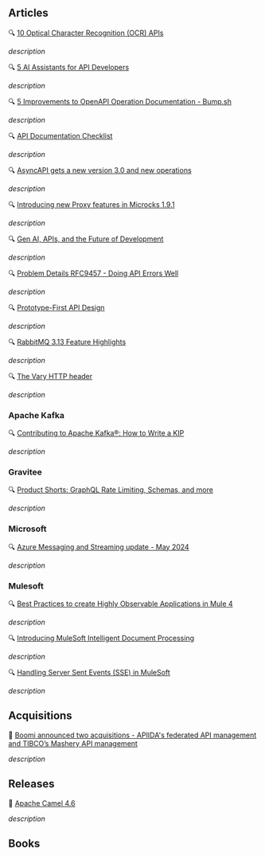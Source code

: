 ## Articles

🔍 [10 Optical Character Recognition (OCR) APIs](https://nordicapis.com/10-optical-character-recognition-ocr-apis/)

_description_

🔍 [5 AI Assistants for API Developers](https://nordicapis.com/5-ai-assistants-for-api-developers/)

_description_

🔍 [5 Improvements to OpenAPI Operation Documentation - Bump.sh](https://bump.sh/blog/5-improvements-to-openapi-operation-documentation)

_description_

🔍 [API Documentation Checklist](https://bump.sh/blog/api-documentation-checklist)

_description_

🔍 [AsyncAPI gets a new version 3.0 and new operations](https://medium.com/google-cloud/asyncapi-gets-a-new-version-3-0-and-new-operations-013dd1d6265b)

_description_

🔍 [Introducing new Proxy features in Microcks 1.9.1](https://microcks.io/blog/new-proxy-features-1.9.1/)

_description_

🔍 [Gen AI, APIs, and the Future of Development](https://nordicapis.com/gen-ai-apis-and-the-future-of-development/)

_description_

🔍 [Problem Details RFC9457 - Doing API Errors Well​](https://swagger.io/blog/problem-details-rfc9457-doing-api-errors-well/)

_description_

🔍 [Prototype-First API Design](https://nordicapis.com/prototype-first-api-design/)

_description_

🔍 [RabbitMQ 3.13 Feature Highlights](https://www.cloudamqp.com/blog/rabbitmq-313-feature-highlights.html)

_description_

🔍 [The Vary HTTP header](https://blog.frankel.ch/vary-http-header/)

_description_

### Apache Kafka

🔍 [Contributing to Apache Kafka®: How to Write a KIP](https://www.confluent.io/blog/how-to-write-KIPs-for-apache-kafka/)

_description_

### Gravitee

🔍 [Product Shorts: GraphQL Rate Limiting, Schemas, and more](https://www.gravitee.io/blog/product-shorts-graphql)

_description_

### Microsoft

🔍 [Azure Messaging and Streaming update - May 2024](https://techcommunity.microsoft.com/t5/messaging-on-azure-blog/azure-messaging-and-streaming-update-may-2024/ba-p/4146858)

_description_

### Mulesoft

🔍 [Best Practices to create Highly Observable Applications in Mule 4](https://medium.com/another-integration-blog/best-practices-to-create-highly-observable-applications-in-mule-4-bcfa2734bb3f)

_description_

🔍 [Introducing MuleSoft Intelligent Document Processing](https://blogs.mulesoft.com/news/mulesoft-intelligent-document-processing/)

_description_

🔍 [Handling Server Sent Events (SSE) in MuleSoft](https://blogs.mulesoft.com/dev-guides/server-sent-events-in-mulesoft/)

_description_

## Acquisitions

🤝 [Boomi announced two acquisitions - APIIDA's federated API management and TIBCO’s Mashery API management](https://boomi.com/blog/federated-apim-enterprise-scale/)

_description_

## Releases

🚀 [Apache Camel 4.6](https://camel.apache.org/blog/2024/05/camel46-whatsnew/)

_description_

## Books

